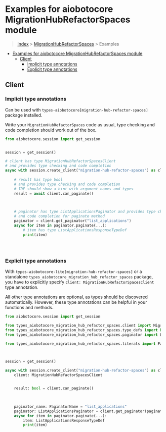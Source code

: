 <a id="examples-for-aiobotocore-migrationhubrefactorspaces-module"></a>

# Examples for aiobotocore MigrationHubRefactorSpaces module

> [Index](../README.md) > [MigrationHubRefactorSpaces](./README.md) > Examples

- [Examples for aiobotocore MigrationHubRefactorSpaces module](#examples-for-aiobotocore-migrationhubrefactorspaces-module)
  - [Client](#client)
    - [Implicit type annotations](#implicit-type-annotations)
    - [Explicit type annotations](#explicit-type-annotations)

<a id="client"></a>

## Client

<a id="implicit-type-annotations"></a>

### Implicit type annotations

Can be used with `types-aiobotocore[migration-hub-refactor-spaces]` package
installed.

Write your `MigrationHubRefactorSpaces` code as usual, type checking and code
completion should work out of the box.

```python
from aiobotocore.session import get_session


session = get_session()

# client has type MigrationHubRefactorSpacesClient
# and provides type checking and code completion
async with session.create_client("migration-hub-refactor-spaces") as client:
    
    # result has type bool
    # and provides type checking and code completion
    # IDE should show a hint with argument names and types
    result = await client.can_paginate()
    

    
    # paginator has type ListApplicationsPaginator and provides type checking
    # and code completion for paginate method
    paginator = client.get_paginator("list_applications")
    async for item in paginator.paginate(...):
        # item has type ListApplicationsResponseTypeDef
        print(item)
    

    
```

<a id="explicit-type-annotations"></a>

### Explicit type annotations

With `types-aiobotocore-lite[migration-hub-refactor-spaces]` or a standalone
`types_aiobotocore_migration_hub_refactor_spaces` package, you have to
explicitly specify `client: MigrationHubRefactorSpacesClient` type annotation.

All other type annotations are optional, as types should be discovered
automatically. However, these type annotations can be helpful in your functions
and methods.

```python
from aiobotocore.session import get_session

from types_aiobotocore_migration_hub_refactor_spaces.client import MigrationHubRefactorSpacesClient
from types_aiobotocore_migration_hub_refactor_spaces.type_defs import bool
from types_aiobotocore_migration_hub_refactor_spaces.paginator import ListApplicationsPaginator

from types_aiobotocore_migration_hub_refactor_spaces.literals import PaginatorName



session = get_session()

async with session.create_client("migration-hub-refactor-spaces") as client:
    client: MigrationHubRefactorSpacesClient

    
    result: bool = client.can_paginate()
    

    
    paginator_name: PaginatorName = "list_applications"
    paginator: ListApplicationsPaginator = client.get_paginator(paginator_name)
    async for item in paginator.paginate(...):
        item: ListApplicationsResponseTypeDef
        print(item)
    

    
```
